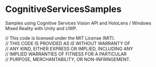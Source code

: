 # CognitiveServicesSamples

Samples using Cognitive Services Vision API and HoloLens / Windows Mixed Reality with Unity and UWP.

// This code is licensed under the MIT License (MIT). <br />
// THIS CODE IS PROVIDED *AS IS* WITHOUT WARRANTY OF <br />
// ANY KIND, EITHER EXPRESS OR IMPLIED, INCLUDING ANY <br />
// IMPLIED WARRANTIES OF FITNESS FOR A PARTICULAR <br />
// PURPOSE, MERCHANTABILITY, OR NON-INFRINGEMENT. <br />


